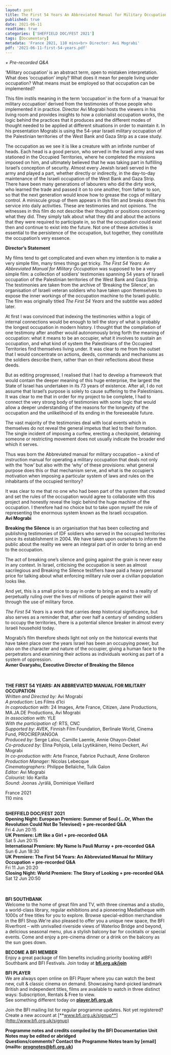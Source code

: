 ```yaml
---
layout: post
title: The First 54 Years An Abbreviated Manual for Military Occupation
published: true
date: 2021-06-11
readtime: true
categories: ['SHEFFIELD DOC/FEST 2021']
tags: [Documentary]
metadata: 'France 2021, 110 mins<br> Director: Avi Mograbi'
pdf: '2021-06-11-first-54-years.pdf'
---
```

_+ Pre-recorded Q&A_

‘Military occupation’ is an abstract term, open to mistaken interpretation. What does ‘occupation’ imply? What does it mean for people living under occupation? What means must be employed so that occupation can be implemented?

This film instils meaning in the term ‘occupation’ in the form of a ‘manual for military occupation’ derived from the testimonies of those people who implemented it in practice. Director Avi Mograbi hosts the viewers in his living room and provides insights to how a colonialist occupation works, the logic behind the practices that it produces and the different modes of thought needed to be applied at different situations in order to maintain it. In his presentation Mograbi is using the 54-year Israeli military occupation of the Palestinian territories of the West Bank and Gaza Strip as a case study.

The occupation as we see it is like a creature with an infinite number of heads. Each head is a good person, who served in the Israeli army and was stationed in the Occupied Territories, where he completed the missions imposed on him, and ultimately believed that he was taking part in fulfilling Israel’s conception of security. Almost every Jewish Israeli served in the army and played a part, whether directly or indirectly, in the day-to-day maintenance of the Israeli occupation of the West Bank and Gaza Strip. There have been many generations of labourers who did the dirty work, who learned the trade and passed it on to one another, from father to son, so that the next generation would know how to grease the cogs of military control. A miniscule group of them appears in this film and breaks down this service into daily activities. These are testimonies and not opinions. The witnesses in this film do not describe their thoughts or positions concerning what they did. They simply talk about what they did and about the actions that they were required to participate in, so that the occupation could exist then and continue to exist into the future. Not one of these activities is essential to the persistence of the occupation, but together, they constitute the occupation’s very essence.<br>

**Director’s Statement**

My films tend to get complicated and even when my intention is to make a very simple film, many times things get tricky. _The First 54 Years: An Abbreviated Manual for Military Occupation_ was supposed to be a very simple film: a collection of soldiers’ testimonies spanning 54 years of Israeli occupation of the Palestinian territories of the West Bank and Gaza Strip. The testimonies are taken from the archive of ‘Breaking the Silence’, an organisation of Israeli veteran soldiers who have taken upon themselves to expose the inner workings of the occupation machine to the Israeli public. The film was originally titled _The First 54 Years_ and the subtitle was added later.

At first I was convinced that indexing the testimonies within a logic of internal connections would be enough to tell the story of what is probably the longest occupation in modern history. I thought that the compilation of one testimony after another would autonomously bring forth the meaning of occupation: what it means to be an occupier, what it involves to sustain an occupation, and what kind of system the Palestinians of the Occupied Territories find themselves living under. It was clear to me from the outset that I would concentrate on actions, deeds, commands and mechanisms as the soldiers describe them, rather than on their reflections about these deeds.

But as editing progressed, I realised that I had to develop a framework that would contain the deeper meaning of this huge enterprise, the largest the State of Israel has undertaken in its 73 years of existence. After all, I do not assume that Israel’s purpose is solely to cause suffering to the Palestinians. It was clear to me that in order for my project to be complete, I had to connect the very strong body of testimonies with some logic that would allow a deeper understanding of the reasons for the longevity of the occupation and the unlikelihood of its ending in the foreseeable future.

The vast majority of the testimonies deal with local events which in themselves do not reveal the general impetus that led to their formation. The single incident of imposing a curfew, erecting a checkpoint, detaining someone or restricting movement does not usually indicate the broader end which it serves.

Thus was born the Abbreviated manual for military occupation – a kind of instruction manual for operating a military occupation that deals not only with the ‘how’ but also with the ‘why’ of these provisions: what general purpose does this or that mechanism serve, and what is the occupier’s motivation when imposing a particular system of laws and rules on the inhabitants of the occupied territory?

It was clear to me that no one who had been part of the system that created and set the rules of the occupation would agree to collaborate with this project and honestly reveal the logic behind the huge machine of the occupation. I therefore had no choice but to take upon myself the role of representing the enormous system known as the Israeli occupation.<br>
**Avi Mograbi**

**Breaking the Silence** is an organisation that has been collecting and publishing testimonies of IDF soldiers who served in the occupied territories since its establishment in 2004. We have taken upon ourselves to inform the public about the reality we were an integral part of in order to bring an end to the occupation.

The act of breaking one’s silence and going against the grain is never easy in any context. In Israel, criticising the occupation is seen as almost sacrilegious and Breaking the Silence testifiers have paid a heavy personal price for talking about what enforcing military rule over a civilian population looks like.

And yet, this is a small price to pay in order to bring an end to a reality of perpetually ruling over the lives of millions of people against their will through the use of military force.

_The First 54 Years_ is a work that carries deep historical significance, but also serves as a reminder that, after over half a century of sending soldiers to occupy the territories, there is a potential silence breaker in almost every Israeli household today.

Mograbi’s film therefore sheds light not only on the historical events that have taken place over the years Israel has been an occupying power, but also on the character and nature of the occupier, giving a human face to the perpetrators and examining their actions as individuals working as part of a system of oppression.<br>
**Avner Gvaryahu, Executive Director of Breaking the Silence**<br>
<br><br>

**THE FIRST 54 YEARS: AN ABBREVIATED MANUAL FOR MILITARY OCCUPATION**<br>
_Written and Directed by:_ Avi Mograbi<br>
_A production:_ Les Films d’Ici<br>
_In coproduction with:_ 24 Images, Arte France, Citizen, Jane Productions, MA.JA.DE Productions, Avi Mograbi<br>
_In association with:_ YLE<br>
_With the participation of:_ RTS, CNC<br>
_Supported by:_ AVEK, Finnish Film Foundation, Berlinale World, Cinema Fund, PROCIREP/ANGOA<br>
_Produced by:_ Serge Lalou, Camille Laemle, Annie Ohayon-Dekel<br>
_Co-produced by:_ Elina Pohjola, Leila Lyytikäinen, Heino Deckert, Avi Mograbi<br>
_In co-production with:_  Arte France, Fabrice Puchault, Anne Grolleron<br>
_Production Manager:_ Nicolas Lebecque<br>
_Cinematographers:_ Philippe Bellaïche, Tulik Galon<br>
_Editor:_ Avi Mograbi<br>
_Colourist:_ Ido Karilla<br>
_Sound:_ Joonas Jyrälä,  Dominique Vieillard<br>

France 2021<br>
110 mins
<br><br>

**SHEFFIELD DOC/FEST 2021**<br>
**Opening Night: European Premiere: Summer of Soul (...Or, When the Revolution Could Not Be Televised) + pre-recorded Q&A**<br>
Fri 4 Jun 20:15<br>
**UK Premiere: Lift like a Girl + pre-recorded Q&A**<br>
Sat 5 Jun 20:15<br>
**International Premiere: My Name Is Pauli Murray + pre-recorded Q&A**<br>
Sun 6 Jun 18:30<br>
**UK Premiere: The First 54 Years: An Abbreviated Manual for Military Occupation + pre-recorded Q&A**<br>
Fri 11 Jun 20:20<br>
**Closing Night: World Premiere: The Story of Looking + pre-recorded Q&A**<br>
Sat 12 Jun 20:50<br>
<br><br>

**BFI SOUTHBANK**  
Welcome to the home of great film and TV, with three cinemas and a studio, a world-class library, regular exhibitions and a pioneering Mediatheque with 1000s of free titles for you to explore. Browse special-edition merchandise in the BFI Shop.We&#39;re also pleased to offer you a unique new space, the BFI Riverfront – with unrivalled riverside views of Waterloo Bridge and beyond, a delicious seasonal menu, plus a stylish balcony bar for cocktails or special events. Come and enjoy a pre-cinema dinner or a drink on the balcony as the sun goes down.  

**BECOME A BFI MEMBER**  
Enjoy a great package of film benefits including priority booking atBFI Southbank and BFI Festivals. Join today at [**bfi.org.uk/join**](http://www.bfi.org.uk/join)  

**BFI PLAYER**  
 We are always open online on BFI Player where you can watch the best new, cult &amp; classic cinema on demand. Showcasing hand-picked landmark British and independent titles, films are available to watch in three distinct ways: Subscription, Rentals &amp; Free to view.<br> 
See something different today on [**player.bfi.org.uk**](https://player.bfi.org.uk/)

Join the BFI mailing list for regular programme updates. Not yet registered? Create a new account at [**www.bfi.org.uk/signup**](http://www.bfi.org.uk/signup)

**Programme notes and credits compiled by the BFI Documentation Unit  
Notes may be edited or abridged  
Questions/comments? Contact the Programme Notes team by [email](mailto: prognotes@bfi.org.uk)**

